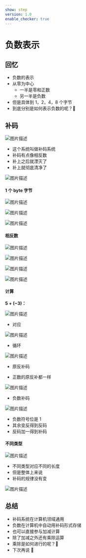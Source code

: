 ```yaml
---
show: step
version: 1.0
enable_checker: true
---
```


# 负数表示

## 回忆

- 负数的表示
- 从零为中心
  - 一半是零和正数
  - 另一半是负数
- 但是具体到 1，2，4，8 个字节
- 到底分别是如何表示负数的呢？🤪

## 补码

![图片描述](https://doc.shiyanlou.com/courses/uid1190679-20210819-1629382900303)

- 这个系统叫做补码系统
- 补码有点像相反数
- 补上之后就湮灭了
- 补上就彻底清净了

![图片描述](https://doc.shiyanlou.com/courses/uid1190679-20210819-1629382929415)

#### 1 个 byte 字节

![图片描述](https://doc.shiyanlou.com/courses/uid1190679-20210819-1629382996018)

![图片描述](https://doc.shiyanlou.com/courses/uid1190679-20210819-1629383003494)

![图片描述](https://doc.shiyanlou.com/courses/uid1190679-20210819-1629383011297)

#### 相反数

![图片描述](https://doc.shiyanlou.com/courses/uid1190679-20210819-1629383099351)

![图片描述](https://doc.shiyanlou.com/courses/uid1190679-20210819-1629383109004)

![图片描述](https://doc.shiyanlou.com/courses/uid1190679-20210819-1629383118574)

![图片描述](https://doc.shiyanlou.com/courses/uid1190679-20210819-1629383128441)

#### 计算

**$5+(-3)$：**

![图片描述](https://doc.shiyanlou.com/courses/uid1190679-20210819-1629383157064)

- 对应

![图片描述](https://doc.shiyanlou.com/courses/uid1190679-20210819-1629383228638)

- 循环

![图片描述](https://doc.shiyanlou.com/courses/uid1190679-20210819-1629383253516)

- 原反补码

- 正数的原反补都一样

![图片描述](https://doc.shiyanlou.com/courses/uid1190679-20210819-1629383328950)

- 负数补码

![图片描述](https://doc.shiyanlou.com/courses/uid1190679-20210819-1629383366199)

- 负数符号位是 1
- 其余变反得到反码
- 反码加一得到补码

#### 不同类型

![图片描述](https://doc.shiyanlou.com/courses/uid1190679-20210819-1629383634284)

- 不同类型对应不同的长度
- 但是整体上来说
- 补码的规律没有变

![图片描述](https://doc.shiyanlou.com/courses/uid1190679-20210819-1629383588594)

## 总结

- 补码系统在计算机领域通用
- 负数在计算机中自动用补码形式存储
- 也可以直接参与加减计算
- 除了加减之外还有乘除运算
- 乘除是如何进行的呢？🤪
- 下次再说 👋
